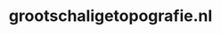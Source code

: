 ---
layout: post
title: "grootschaligetopografie.nl"
internal_url: "/dutchgov/grootschaligetopografie.nl.html"
subdomains_count: 2
all_subdomains_count: 2
urls_count: 2
ssl_rank: 0
http_rank: 75
url_link: /data/grootschaligetopografie.nl/urls.txt
all_subdomains_link: /data/grootschaligetopografie.nl/all_subdomains.txt
subdomains_link: /data/grootschaligetopografie.nl/subdomains.txt
categories: dutchgov
---